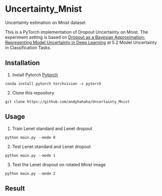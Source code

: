 # Uncertainty_Mnist
Uncertainty estimation on Mnist dataset

This is a PyTorch implementation of Dropout Uncertainty on Mnist. The experiment setting is based on [Dropout as a Bayesian Approximation: Representing Model Uncertainty in Deep Learning](https://arxiv.org/pdf/1506.02142.pdf) at 5.2 Model Uncertainty in Classification Tasks.

## Installation 

1. Install Pytorch
[Pytorch](http://pytorch.org/)
```
conda install pytorch torchvision -c pytorch
```
2. Clone this repository 
```
git clone https://github.com/andyhahaha/Uncertainty_Mnist
```

## Usage 

1. Train Lenet standard and Lenet dropout
```
python main.py --mode 0
```

2. Test Lenet standard and Lenet dropout
```
python main.py --mode 1
```

3. Test the Lenet dropout on rotated Mnist image 
```
python main.py --mode 2
```

## Result


